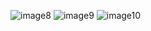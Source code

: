 ![image8](https://github.com/user-attachments/assets/59321eef-df39-4bc7-8930-2930c77f2ffc)
![image9](https://github.com/user-attachments/assets/a6d3551c-5dcd-4724-90a5-6530fe3caa8d)
![image10](https://github.com/user-attachments/assets/fb297315-6617-43cc-86a6-0ea332988536)
